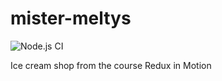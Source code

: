 # mister-meltys

![Node.js CI](https://github.com/marcusholmgren/mister-meltys/workflows/Node.js%20CI/badge.svg)

Ice cream shop from the course Redux in Motion 
